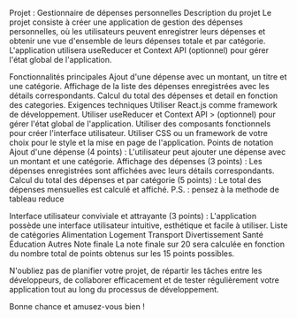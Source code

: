 Projet : Gestionnaire de dépenses personnelles
Description du projet
Le projet consiste à créer une application de gestion des dépenses personnelles, où les utilisateurs peuvent enregistrer leurs dépenses et obtenir une vue d'ensemble de leurs dépenses totale et par catégorie. L'application utilisera useReducer et Context API (optionnel) pour gérer l'état global de l'application.

Fonctionnalités principales
Ajout d'une dépense avec un montant, un titre et une catégorie.
Affichage de la liste des dépenses enregistrées avec les détails correspondants.
Calcul du total des dépenses et detail en fonction des categories.
Exigences techniques
Utiliser React.js comme framework de développement.
Utiliser useReducer et Context API > (optionnel) pour gérer l'état global de l'application.
Utiliser des composants fonctionnels pour créer l'interface utilisateur.
Utiliser CSS ou un framework de votre choix pour le style et la mise en page de l'application.
Points de notation
Ajout d'une dépense (4 points) : L'utilisateur peut ajouter une dépense avec un montant et une catégorie.
Affichage des dépenses (3 points) : Les dépenses enregistrées sont affichées avec leurs détails correspondants.
Calcul du total des dépenses et par catégorie (5 points) : Le total des dépenses mensuelles est calculé et affiché.
P.S. : pensez à la methode de tableau reduce

Interface utilisateur conviviale et attrayante (3 points) : L'application possède une interface utilisateur intuitive, esthétique et facile à utiliser.
Liste de catégories
Alimentation
Logement
Transport
Divertissement
Santé
Éducation
Autres
Note finale
La note finale sur 20 sera calculée en fonction du nombre total de points obtenus sur les 15 points possibles.

N'oubliez pas de planifier votre projet, de répartir les tâches entre les développeurs, de collaborer efficacement et de tester régulièrement votre application tout au long du processus de développement.

Bonne chance et amusez-vous bien !
